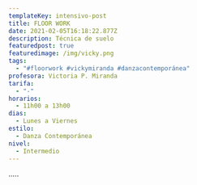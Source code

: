 ```yaml
---
templateKey: intensivo-post
title: FLOOR WORK
date: 2021-02-05T16:18:22.877Z
description: Técnica de suelo
featuredpost: true
featuredimage: /img/vicky.png
tags:
  - "#floorwork #vickymiranda #danzacontemporánea"
profesora: Victoria P. Miranda
tarifa:
  - "-"
horarios:
  - 11h00 a 13h00
dias:
  - Lunes a Viernes
estilo:
  - Danza Contemporánea
nivel:
  - Intermedio
---
```

.....